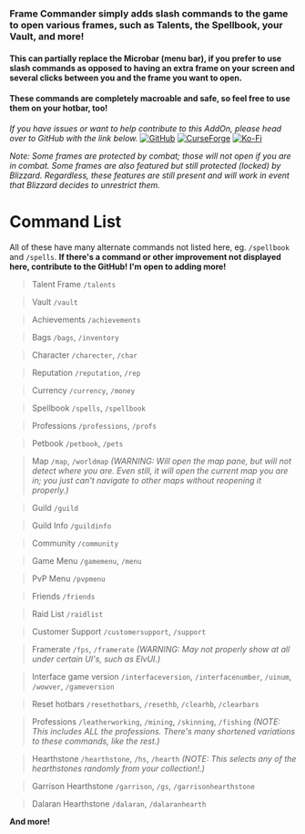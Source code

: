 ### Frame Commander simply adds slash commands to the game to open various frames, such as Talents, the Spellbook, your Vault, and more!

#### This can partially replace the Microbar (menu bar), if you prefer to use slash commands as opposed to having an extra frame on your screen and several clicks between you and the frame you want to open.
#### These commands are completely macroable and safe, so feel free to use them on your hotbar, too!

*If you have issues or want to help contribute to this AddOn, please head over to GitHub with the link below.*
[![GitHub](https://github.com/user-attachments/assets/36665467-3547-49bf-9c33-0095bd3bcb8b)](https://github.com/Rycia/Frame-Commander)
[![CurseForge](https://github.com/user-attachments/assets/5feb4851-9320-4b27-a803-c12239ef6497)](https://legacy.curseforge.com/wow/addons/frame-commander)
[![Ko-Fi](https://github.com/user-attachments/assets/8154cab9-c0f5-4095-85ca-529dee114052)](https://ko-fi.com/rycia)

_Note: Some frames are protected by combat; those will not open if you are in combat. Some frames are also featured but still protected (locked) by Blizzard. Regardless, these features are still present and will work in event that Blizzard decides to unrestrict them._

# Command List
All of these have many alternate commands not listed here, eg. `/spellbook` and `/spells`.
**If there's a command or other improvement not displayed here, contribute to the GitHub! I'm open to adding more!**
> Talent Frame `/talents`

> Vault `/vault`

> Achievements `/achievements`

> Bags `/bags`, `/inventory`

> Character `/charecter`, `/char`

> Reputation `/reputation`, `/rep`

> Currency `/currency`, `/money`

> Spellbook `/spells`, `/spellbook`

> Professions `/professions`, `/profs`

> Petbook `/petbook`, `/pets`

> Map `/map`, `/worldmap` *(WARNING: Will open the map pane, but will not detect where you are. Even still, it will open the current map you are in; you just can't navigate to other maps without reopening it properly.)*

> Guild `/guild`

> Guild Info `/guildinfo`

> Community `/community`

> Game Menu `/gamemenu`, `/menu`

> PvP Menu `/pvpmenu`

> Friends `/friends`

> Raid List `/raidlist`

> Customer Support `/customersupport`, `/support`

> Framerate `/fps`, `/framerate` *(WARNING: May not properly show at all under certain UI's, such as ElvUI.)*

> Interface game version `/interfaceversion`, `/interfacenumber`, `/uinum`, `/wowver`, `/gameversion`

> Reset hotbars `/resethotbars`, `/resethb`, `/clearhb`, `/clearbars`

> Professions `/leatherworking`, `/mining`, `/skinning`, `/fishing` *(NOTE: This includes ALL the professions. There's many shortened variations to these commands, like the rest.)*

> Hearthstone `/hearthstone`, `/hs`, `/hearth` *(NOTE: This selects any of the hearthstones randomly from your collection!.)*

> Garrison Hearthstone `/garrison`, `/gs`, `/garrisonhearthstone`

> Dalaran Hearthstone `/dalaran`, `/dalaranhearth`

**And more!**

